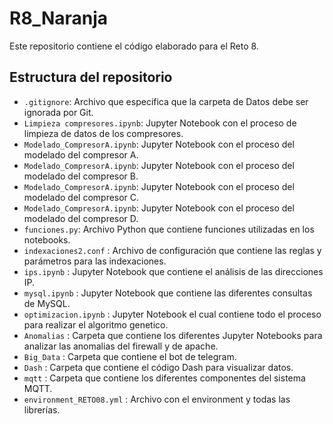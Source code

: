 # R8_Naranja

Este repositorio contiene el código elaborado para el Reto 8.


## Estructura del repositorio

- `.gitignore`: Archivo que especifica que la carpeta de Datos debe ser ignorada por Git.
- `Limpieza compresores.ipynb`: Jupyter Notebook con el proceso de limpieza de datos de los compresores.
- `Modelado_CompresorA.ipynb`: Jupyter Notebook con el proceso del modelado del compresor A.
- `Modelado_CompresorA.ipynb`: Jupyter Notebook con el proceso del modelado del compresor B.
- `Modelado_CompresorA.ipynb`: Jupyter Notebook con el proceso del modelado del compresor C.
- `Modelado_CompresorA.ipynb`: Jupyter Notebook con el proceso del modelado del compresor D.
- `funciones.py`: Archivo Python que contiene funciones utilizadas en los notebooks.
- `indexaciones2.conf` : Archivo de configuración que contiene las reglas y parámetros para las indexaciones.
- `ips.ipynb` : Jupyter Notebook que contiene el análisis de las direcciones IP.
- `mysql.ipynb` : Jupyter Notebook que contiene las diferentes consultas de MySQL.
- `optimizacion.ipynb` : Jupyter Notebook el cual contiene todo el proceso para realizar el algoritmo genetico.
- `Anomalias` : Carpeta que contiene los diferentes Jupyter Notebooks para analizar las anomalias del firewall y de apache.
- `Big_Data` : Carpeta que contiene el bot de telegram. 
- `Dash` : Carpeta que contiene el código Dash para visualizar datos.
- `mqtt` : Carpeta que contiene los diferentes componentes del sistema MQTT.
- `environment_RETO08.yml` : Archivo con el environment y todas las librerías.
